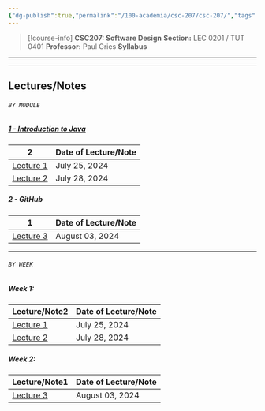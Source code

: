 ```yaml
---
{"dg-publish":true,"permalink":"/100-academia/csc-207/csc-207/","tags":["university","cs","course-page"],"created":"2024-06-22T16:05:58.141-07:00","updated":"2024-08-03T12:46:38.162-07:00"}
---
```


> [!course-info] **CSC207: Software Design**
> **Section:** LEC 0201 / TUT 0401
> **Professor:** Paul Gries
> **Syllabus**

---
---
## Lectures/Notes
###### `BY MODULE`

<h5><span><a data-tooltip-position="top" aria-label="100 Academia/CSC207/1 - Introduction to Java.md" data-href="100 Academia/CSC207/1 - Introduction to Java.md" href="100 Academia/CSC207/1 - Introduction to Java.md" class="internal-link" target="_blank" rel="noopener">1 - Introduction to Java</a></span></h5><div><table class="dataview table-view-table"><thead class="table-view-thead"><tr class="table-view-tr-header"><th class="table-view-th"><span></span><span class="dataview small-text">2</span></th><th class="table-view-th"><span>Date of Lecture/Note</span></th></tr></thead><tbody class="table-view-tbody"><tr><td><span><a data-tooltip-position="top" aria-label="100 Academia/CSC207/Lecture 1.md" data-href="100 Academia/CSC207/Lecture 1.md" href="100 Academia/CSC207/Lecture 1.md" class="internal-link" target="_blank" rel="noopener">Lecture 1</a></span></td><td>July 25, 2024</td></tr><tr><td><span><a data-tooltip-position="top" aria-label="100 Academia/CSC207/Lecture 2.md" data-href="100 Academia/CSC207/Lecture 2.md" href="100 Academia/CSC207/Lecture 2.md" class="internal-link" target="_blank" rel="noopener">Lecture 2</a></span></td><td>July 28, 2024</td></tr></tbody></table></div><h5><span>2 - GitHub</span></h5><div><table class="dataview table-view-table"><thead class="table-view-thead"><tr class="table-view-tr-header"><th class="table-view-th"><span></span><span class="dataview small-text">1</span></th><th class="table-view-th"><span>Date of Lecture/Note</span></th></tr></thead><tbody class="table-view-tbody"><tr><td><span><a data-tooltip-position="top" aria-label="100 Academia/CSC207/Lecture 3.md" data-href="100 Academia/CSC207/Lecture 3.md" href="100 Academia/CSC207/Lecture 3.md" class="internal-link" target="_blank" rel="noopener">Lecture 3</a></span></td><td>August 03, 2024</td></tr></tbody></table></div>

---
###### `BY WEEK`

<h5><span>Week 1:</span></h5><div><table class="dataview table-view-table"><thead class="table-view-thead"><tr class="table-view-tr-header"><th class="table-view-th"><span>Lecture/Note</span><span class="dataview small-text">2</span></th><th class="table-view-th"><span>Date of Lecture/Note</span></th></tr></thead><tbody class="table-view-tbody"><tr><td><span><a data-tooltip-position="top" aria-label="100 Academia/CSC207/Lecture 1.md" data-href="100 Academia/CSC207/Lecture 1.md" href="100 Academia/CSC207/Lecture 1.md" class="internal-link" target="_blank" rel="noopener">Lecture 1</a></span></td><td>July 25, 2024</td></tr><tr><td><span><a data-tooltip-position="top" aria-label="100 Academia/CSC207/Lecture 2.md" data-href="100 Academia/CSC207/Lecture 2.md" href="100 Academia/CSC207/Lecture 2.md" class="internal-link" target="_blank" rel="noopener">Lecture 2</a></span></td><td>July 28, 2024</td></tr></tbody></table></div><h5><span>Week 2:</span></h5><div><table class="dataview table-view-table"><thead class="table-view-thead"><tr class="table-view-tr-header"><th class="table-view-th"><span>Lecture/Note</span><span class="dataview small-text">1</span></th><th class="table-view-th"><span>Date of Lecture/Note</span></th></tr></thead><tbody class="table-view-tbody"><tr><td><span><a data-tooltip-position="top" aria-label="100 Academia/CSC207/Lecture 3.md" data-href="100 Academia/CSC207/Lecture 3.md" href="100 Academia/CSC207/Lecture 3.md" class="internal-link" target="_blank" rel="noopener">Lecture 3</a></span></td><td>August 03, 2024</td></tr></tbody></table></div>

